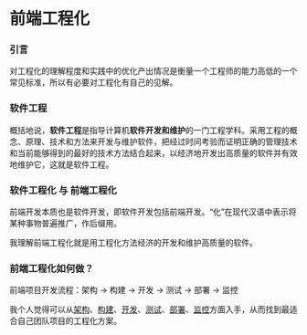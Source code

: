 # 前端工程化

### 引言

对工程化的理解程度和实践中的优化产出情况是衡量一个工程师的能力高低的一个常见标准，所以有必要对工程化有自己的见解。

### 软件工程

概括地说，**软件工程**是指导计算机**软件开发和维护**的一门工程学科。采用工程的概念、原理、技术和方法来开发与维护软件，把经过时间考验而证明正确的管理技术和当前能够得到的最好的技术方法结合起来，以经济地开发出高质量的软件并有效地维护它，这就是软件工程。

### 软件工程化 与 前端工程化

前端开发本质也是软件开发，即软件开发包括前端开发。“化”在现代汉语中表示将某种事物普遍推广，作后缀用。

我理解前端工程化就是用工程化方法经济的开发和维护高质量的软件。

### 前端工程化如何做？

前端项目开发流程：架构 -> 构建 -> 开发 -> 测试 -> 部署 -> 监控

我个人觉得可以从[架构](./架构/README.md)、[构建](./构建/README.md)、[开发](./开发/README.md)、[测试](./测试/README.md)、[部署](./部署/README.md)、[监控](./监控/README.md)方面入手，从而找到最适合自己团队项目的工程化方案。